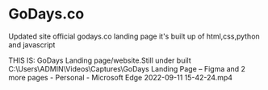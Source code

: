 # GoDays.co
Updated site
official godays.co landing page
it's built up of html,css,python and javascript

THIS IS:  GoDays Landing page/website.Still under built
C:\Users\ADMIN\Videos\Captures\GoDays Landing Page – Figma and 2 more pages - Personal - Microsoft​ Edge 2022-09-11 15-42-24.mp4

